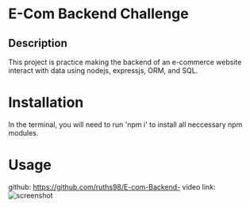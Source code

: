 # E-Com Backend Challenge

## Description
This project is practice making the backend of an e-commerce website interact with data using nodejs, expressjs, ORM, and SQL.

# Installation
In the terminal, you will need to run 'npm i' to install all neccessary npm modules.

# Usage
github: https://github.com/ruths98/E-com-Backend-
video link:
![screenshot](./screenshotPath.png)